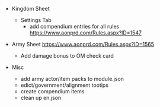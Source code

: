 - Kingdom Sheet
  - Settings Tab
    - add compendium entries for all rules https://www.aonprd.com/Rules.aspx?ID=1547

- Army Sheet https://www.aonprd.com/Rules.aspx?ID=1565
  - Add damage bonus to OM check card

- Misc
  - add army actor/item packs to module.json
  - edict/government/alignment tootips
  - create compendium items
  - clean up en.json
